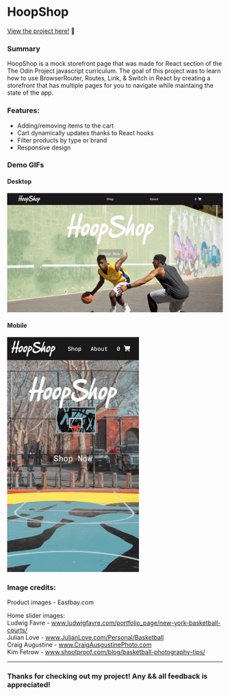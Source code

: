 # HoopShop


<p><a href="https://kfig21.github.io/shopping_cart/" target="_blank" rel="noopener noreferrer">View the project here!</a> 👀</p>


<h3>Summary</h3>
<p>HoopShop is a mock storefront page that was made for React section of the The Odin Project javascript curriculum. The goal of this project was to learn how to use BrowserRouter, Routes, Link, & Switch in React by creating a storefront that has multiple pages for you to navigate while maintaing the state of the app.</p>

<h3>Features:</h3>

- Adding/removing items to the cart
- Cart dynamically updates thanks to React hooks
- Filter products by type or brand
- Responsive design

<h3>Demo GIFs</h3>

<h4>Desktop</h4>

![](demo.gif)

<h4>Mobile</h4>

![](demoMobile.gif)

<h3>Image credits:</h3>

Product images - Eastbay.com

Home slider images:<br>
Ludwig Favre - www.ludwigfavre.com/portfolio_page/new-york-basketball-courts/ <br>
Julian Love - www.JulianLove.com/Personal/Basketball <br>
Craig Augustine - www.CraigAusgustinePhoto.com <br>
Kim Fetrow - www.shootproof.com/blog/basketball-photography-tips/ <br>

-----------------------------

<h3>Thanks for checking out my project! Any && all feedback is appreciated!</h3>

